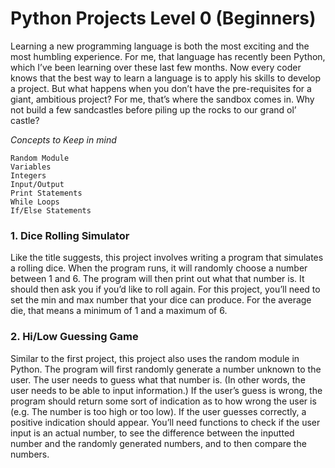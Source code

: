 # Python Projects Level 0 (Beginners)

Learning a new programming language is both the most exciting and the most humbling experience. For me, that language has recently been Python, which I’ve been learning over these last few months. Now every coder knows that the best way to learn a language is to apply his skills to develop a project. But what happens when you don’t have the pre-requisites for a giant, ambitious project? For me, that’s where the sandbox comes in. Why not build a few sandcastles before piling up the rocks to our grand ol’ castle?

*Concepts to Keep in mind*
    
    Random Module
    Variables
    Integers
    Input/Output
    Print Statements
    While Loops
    If/Else Statements

### 1. Dice Rolling Simulator ###

Like the title suggests, this project involves writing a program that simulates a rolling dice. When the program runs, it will randomly choose a number between 1 and 6. The program will then print out what that number is. It should then ask you if you’d like to roll again. For this project, you’ll need to set the min and max number that your dice can produce. For the average die, that means a minimum of 1 and a maximum of 6.

    
### 2. Hi/Low Guessing Game ###

Similar to the first project, this project also uses the random module in Python. The program will first randomly generate a number unknown to the user. The user needs to guess what that number is. (In other words, the user needs to be able to input information.) If the user’s guess is wrong, the program should return some sort of indication as to how wrong the user is (e.g. The number is too high or too low). If the user guesses correctly, a positive indication should appear. You’ll need functions to check if the user input is an actual number, to see the difference between the inputted number and the randomly generated numbers, and to then compare the numbers.
